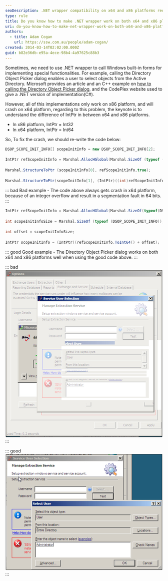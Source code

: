 ```yaml
---
seoDescription: .NET wrapper compatibility on x64 and x86 platforms requires careful IntPtr management to avoid integer overflows.
type: rule
title: Do you know how to make .NET wrapper work on both x64 and x86 platforms?
uri: do-you-know-how-to-make-net-wrapper-work-on-both-x64-and-x86-platforms
authors:
  - title: Adam Cogan
    url: https://ssw.com.au/people/adam-cogan/
created: 2014-03-14T02:02:00.000Z
guid: b82e36db-e95a-4ece-98b4-4a97625c88b3
---
```


Sometimes, we need to use .NET wrapper to call Windows built-in forms for implementing special functionalities. For example, calling the Directory Object Picker dialog enables a user to select objects from the Active Directory. Microsoft provides an article and an C++ example on [how to calling the Directory Object Picker dialog](https://learn.microsoft.com/en-us/windows/win32/ad/directory-object-picker?WT.mc_id=WDIT-MVP-33518), and the CodePlex website used to give a .NET version of implementation(C#).

However, all of this implementations only work on x86 platform, and will crash on x64 platform, regarding to this problem, the keynote is to understand the difference of IntPtr in between x64 and x86 platforms.

<!--endintro-->

* In x86 platform, IntPtr = Int32
* In x64 platform, IntPtr = Int64

So, To fix the crash, we should re-write the code below:

```cs
DSOP_SCOPE_INIT_INFO[] scopeInitInfo = new DSOP_SCOPE_INIT_INFO[2];

IntPtr refScopeInitInfo = Marshal.AllocHGlobal(Marshal.SizeOf (typeof (DSOP_SCOPE_INIT_INFO)) * 2);

Marshal.StructureToPtr (scopeInitInfo[0], refScopeInitInfo,true);

Marshal.StructureToPtr(scopeInitInfo[1], (IntPtr)((int)refScopeInitInfo + Marshal.SizeOf(typeof(DSOP_SCOPE_INIT_INFO))), true);
```

::: bad
Bad example - The code above always gets crash in x64 platform, because of an integer overflow and result in a segmentation fault in 64 bits.
:::

```cs
IntPtr refScopeInitInfo = Marshal.AllocHGlobal(Marshal.SizeOf(typeof(DSOP_SCOPE_INIT_INFO)) * 2);

int scopeInitInfoSize = Marshal.SizeOf (typeof (DSOP_SCOPE_INIT_INFO));

int offset = scopeInitInfoSize;

IntPtr scopeInitInfo = (IntPtr)(refScopeInitInfo.ToInt64() + offset);
```

::: good
Good example - The Directory Object Picker dialog works on both x64 and x86 platforms well when using the good code above.
:::

::: bad
![Figure: Bad example - Calling the Directory Object Picker dialog causes crash on x64 platform when using the bad code above](crash.jpg)
:::

::: good
![Figure: Good example - The Directory Object Picker dialog works on both x64 and x86 platforms well when using the good code above](worknormal.jpg)
:::
